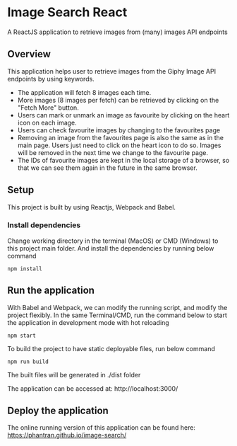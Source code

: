 # Image Search React

A ReactJS application to retrieve images from (many) images API endpoints

## Overview

This application helps user to retrieve images from the Giphy Image API endpoints by using keywords.

- The application will fetch 8 images each time.
- More images (8 images per fetch) can be retrieved by clicking on the "Fetch More" button.
- Users can mark or unmark an image as favourite by clicking on the heart icon on each image.
- Users can check favourite images by changing to the favourites page
- Removing an image from the favourites page is also the same as in the main page. Users just need to click on the heart icon to do so. Images will be removed in the next time we change to the favourite page.
- The IDs of favourite images are kept in the local storage of a browser, so that we can see them again in the future in the same browser.

## Setup

This project is built by using Reactjs, Webpack and Babel.

### Install dependencies

Change working directory in the terminal (MacOS) or CMD (Windows) to this project main folder. And install the dependencies by running
below command

```
npm install
```

## Run the application

With Babel and Webpack, we can modify the running script, and modify the project flexibly.
In the same Terminal/CMD, run the command below to start the application in development mode with hot reloading

```
npm start
```

To build the project to have static deployable files, run below command

```
npm run build
```

The built files will be generated in ./dist folder

The application can be accessed at:
http://localhost:3000/

## Deploy the application

The online running version of this application can be found here:
https://phantran.github.io/image-search/
